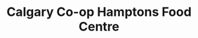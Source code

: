 ---
title: "Calgary Co-op Hamptons Food Centre"
url: /calgary/calgary-co-op-hamptons-food-centre/
shop: supermarket
---